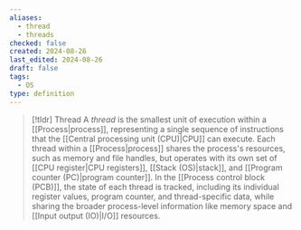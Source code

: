 ```yaml
---
aliases:
  - thread
  - threads
checked: false
created: 2024-08-26
last_edited: 2024-08-26
draft: false
tags:
  - OS
type: definition
---
```

>[!tldr] Thread
> A *thread* is the smallest unit of execution within a [[Process|process]], representing a single sequence of instructions that the [[Central processing unit (CPU)|CPU]] can execute. Each thread within a [[Process|process]] shares the process's resources, such as memory and file handles, but operates with its own set of [[CPU register|CPU registers]], [[Stack (OS)|stack]], and [[Program counter (PC)|program counter]]. In the [[Process control block (PCB)]], the state of each thread is tracked, including its individual register values, program counter, and thread-specific data, while sharing the broader process-level information like memory space and [[Input output (IO)|I/O]] resources.

